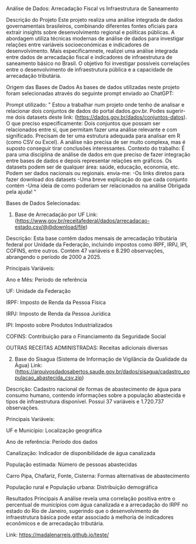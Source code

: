Análise de Dados: Arrecadação Fiscal vs Infraestrutura de Saneamento

Descrição do Projeto
Este projeto realiza uma análise integrada de dados governamentais brasileiros, combinando diferentes fontes oficiais para extrair insights sobre desenvolvimento regional e políticas públicas. A abordagem utiliza técnicas modernas de análise de dados para investigar relações entre variáveis socioeconómicas e indicadores de desenvolvimento.
Mais especificamnete, realizei uma análise integrada entre dados de arrecadação fiscal e indicadores de infraestrutura de saneamento básico no Brasil. O objetivo foi investigar possíveis correlações entre o desenvolvimento de infraestrutura pública e a capacidade de arrecadação tributária.

Origem das Bases de Dados
As bases de dados utilizadas neste projeto foram selecionadas através do seguinte prompt enviado ao ChatGPT:

Prompt utilizado:
"
Estou a trabalhar num projeto onde tenho de analisar e relacionar dois conjuntos de dados do portal dados.gov.br. Podes sugerir-me dois datasets deste link: (https://dados.gov.br/dados/conjuntos-datos).
O que preciso especificamente:
Dois conjuntos que possam ser relacionados entre si, que permitam fazer uma análise relevante e com significado. Precisam de ter uma estrutura adequada para analisar em R (como CSV ou Excel).
A análise não precisa de ser muito complexa, mas é suposto conseguir tirar conclusões interessantes.
Contexto do trabalho:
É para uma disciplina de análise de dados em que preciso de fazer integração entre bases de dados e depois representar relações em gráficos.
Os datasets podem ser de qualquer área: saúde, educação, economia, etc. Podem ser dados nacionais ou regionais.
envia-me:
-Os links diretos para fazer download dos datasets
-Uma breve explicação do que cada conjunto contém
-Uma ideia de como poderiam ser relacionados na análise
Obrigada pela ajuda!
"

Bases de Dados Selecionadas:
1. Base de Arrecadação por UF
Link: (https://www.gov.br/receitafederal/dados/arrecadacao-estado.csv/@@download/file)

Descrição: Esta base contém dados mensais de arrecadação tributária federal por Unidade da Federação, incluindo impostos como IRPF, IRPJ, IPI, COFINS, entre outros. Contém 47 variáveis e 8.290 observações, abrangendo o período de 2000 a 2025.

Principais Variáveis:

Ano e Mês: Período de referência

UF: Unidade da Federação

IRPF: Imposto de Renda da Pessoa Física

IRPJ: Imposto de Renda da Pessoa Jurídica

IPI: Imposto sobre Produtos Industrializados

COFINS: Contribuição para o Financiamento da Seguridade Social

OUTRAS RECEITAS ADMINISTRADAS: Receitas adicionais diversas

2. Base do Sisagua (Sistema de Informação de Vigilância da Qualidade da Água)
Link: (https://arquivosdadosabertos.saude.gov.br/dados/sisagua/cadastro_populacao_abastecida_csv.zip)

Descrição: Cadastro nacional de formas de abastecimento de água para consumo humano, contendo informações sobre a população abastecida e tipos de infraestrutura disponível. Possui 37 variáveis e 1.720.737 observações.

Principais Variáveis:

UF e Município: Localização geográfica

Ano de referência: Período dos dados

Canalização: Indicador de disponibilidade de água canalizada

População estimada: Número de pessoas abastecidas

Carro Pipa, Chafariz, Fonte, Cisterna: Formas alternativas de abastecimento

População rural e População urbana: Distribuição demográfica

Resultados Principais
A análise revela uma correlação positiva entre o percentual de municípios com água canalizada e a arrecadação do IRPF no estado do Rio de Janeiro, sugerindo que o desenvolvimento de infraestrutura básica pode estar associado à melhoria de indicadores econômicos e de arrecadação tributária.


Link:
https://madalenarreis.github.io/teste/
